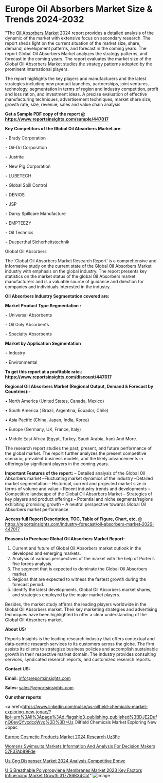 # Europe Oil Absorbers Market Size & Trends 2024-2032

"The <a href=https://www.reportsinsights.com/sample/447017>Oil Absorbers Market</a> 2024 report provides a detailed analysis of the dynamic of the market with extensive focus on secondary research. The report sheds light on the current situation of the market size, share, demand, development patterns, and forecast in the coming years. The report Global Oil Absorbers Market analyzes the strategy patterns, and forecast in the coming years. The report evaluates the market size of the Global Oil Absorbers Market studies the strategy patterns adopted by the prominent international players.

The report highlights the key players and manufacturers and the latest strategies including new product launches, partnerships, joint ventures, technology, segmentation in terms of region and industry competition, profit and loss ration, and investment ideas. A precise evaluation of effective manufacturing techniques, advertisement techniques, market share size, growth rate, size, revenue, sales and value chain analysis.

<strong>Get a Sample PDF copy of the report @ <a href=https://www.reportsinsights.com/sample/447017 style=color:#0000ff;>https://www.reportsinsights.com/sample/447017</a></strong>

<strong>Key Competitors of the Global Oil Absorbers Market are:</strong>

‣ Brady Corporation

‣ Oil-Dri Corporation

‣ Justrite

‣ New Pig Corporation

‣ LUBETECH

‣ Global Spill Control

‣ DENIOS

‣ JSP

‣ Darcy Spillcare Manufacture

‣ EMPTEEZY

‣ Oil Technics

‣ Dueperthal Sicherheitstechnik

Global Oil Absorbers

The ‘Global Oil Absorbers Market Research Report’ is a comprehensive and informative study on the current state of the Global Oil Absorbers Market industry with emphasis on the global industry. The report presents key statistics on the market status of the global Oil Absorbers market manufacturers and is a valuable source of guidance and direction for companies and individuals interested in the industry.

<strong>Oil Absorbers Industry Segmentation covered are:</strong>

<strong>Market Product Type Segmentation :</strong>

‣ Universal Absorbents

‣ Oil Only Absorbents

‣ Specialty Absorbents

<strong>Market by Application Segmentation</strong>

‣ Industry

‣ Environmental

<strong>To get this report at a profitable rate.: <a href=https://www.reportsinsights.com/discount/447017 style=color:#0000ff;>https://www.reportsinsights.com/discount/447017</a></strong>

<strong>Regional Oil Absorbers Market (Regional Output, Demand &amp; Forecast by Countries):-</strong>

• North America (United States, Canada, Mexico)

• South America ( Brazil, Argentina, Ecuador, Chile)

• Asia Pacific (China, Japan, India, Korea)

• Europe (Germany, UK, France, Italy)

• Middle East Africa (Egypt, Turkey, Saudi Arabia, Iran) And More.

The research report studies the past, present, and future performance of the global market. The report further analyzes the present competitive scenario, prevalent business models, and the likely advancements in offerings by significant players in the coming years.

<strong>Important Features of the report:</strong>
– Detailed analysis of the Global Oil Absorbers market
–Fluctuating market dynamics of the industry
–Detailed market segmentation
– Historical, current and projected market size in terms of volume and value
– Recent industry trends and developments
– Competitive landscape of the Global Oil Absorbers Market
– Strategies of key players and product offerings
– Potential and niche segments/regions exhibiting promising growth
– A neutral perspective towards Global Oil Absorbers market performance

<strong>Access full Report Description, TOC, Table of Figure, Chart, etc. </strong>@   <a href=https://reportsinsights.com/industry-forecast/oil-absorbers-market-2026-447017 style=color:#0000ff;>https://reportsinsights.com/industry-forecast/oil-absorbers-market-2026-447017</a>

<strong>Reasons to Purchase Global Oil Absorbers Market Report:</strong>
1. Current and future of Global Oil Absorbers market outlook in the developed and emerging markets.
2. Analysis of various perspectives of the market with the help of Porter’s five forces analysis.
3. The segment that is expected to dominate the Global Oil Absorbers market.
4. Regions that are expected to witness the fastest growth during the forecast period.
5. Identify the latest developments, Global Oil Absorbers market shares, and strategies employed by the major market players.

Besides, the market study affirms the leading players worldwide in the Global Oil Absorbers market. Their key marketing strategies and advertising techniques have been highlighted to offer a clear understanding of the Global Oil Absorbers market.

<strong><strong>About US</strong>:</strong>

Reports Insights is the leading research industry that offers contextual and data-centric research services to its customers across the globe. The firm assists its clients to strategize business policies and accomplish sustainable growth in their respective market domain. The industry provides consulting services, syndicated research reports, and customized research reports.

<strong>Contact US:</strong>

<p class=><b>Email:</b> <a href=mailto:info@reportsinsights.com>info@reportsinsights.com</a></p>
<p class=><b>Sales:</b> <a href=mailto:sales@reportsinsights.com>sales@reportsinsights.com</a></p>

<strong>Our other reports</strong>

<a href=https://www.linkedin.com/pulse/us-oilfield-chemicals-market-exploring-new-jopac/?lipi=urn%3Ali%3Apage%3Ad_flagship3_publishing_published%3BDJE2DufnQ0eyQYvxdcoWvg%3D%3D>Us Oilfield Chemicals Market Exploring New Jopac</a>

<a href=https://www.linkedin.com/pulse/europe-cosmetic-products-market-2024-research-uz3fc/>Europe Cosmetic Products Market 2024 Research Uz3Fc</a>

<a href=https://medium.com/@aneetapatil1234/womens-swimsuits-markets-information-and-analysis-for-decision-makers-57f37ab89fde>Womens Swimsuits Markets Information And Analysis For Decision Makers 57F37Ab89Fde</a>

<a href=https://www.linkedin.com/pulse/us-cng-dispenser-market-2024-analysis-competitive-epnvc/>Us Cng Dispenser Market 2024 Analysis Competitive Epnvc</a>

<a href=https://medium.com/@g65914336/u-s-breathable-polypropylene-membranes-market-2023-key-factors-influencing-market-growth-317786b34cbf>U S Breathable Polypropylene Membranes Market 2023 Key Factors Influencing Market Growth 317786B34Cbf</a>"
![image](https://github.com/Reportsinsights123/RIgrowth/assets/158415881/62396f34-eb1d-4ad6-bcfb-c62e32c5445c)

